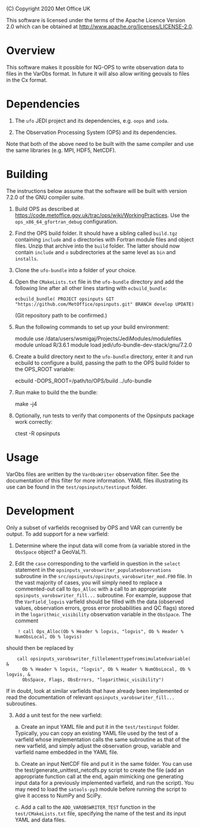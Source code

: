 (C) Copyright 2020 Met Office UK

This software is licensed under the terms of the Apache Licence Version 2.0
which can be obtained at http://www.apache.org/licenses/LICENSE-2.0.

Overview
========

This software makes it possible for NG-OPS to write observation data to files in the VarObs format. In future it will also allow writing geovals to files in the Cx format.

Dependencies
============

1. The `ufo` JEDI project and its dependencies, e.g. `oops` and `ioda`.

2. The Observation Processing System (OPS) and its dependencies.

Note that both of the above need to be built with the same compiler and use the same libraries (e.g. MPI, HDF5, NetCDF).

Building
========

The instructions below assume that the software will be built with version 7.2.0 of the GNU compiler suite.

1. Build OPS as described at https://code.metoffice.gov.uk/trac/ops/wiki/WorkingPractices. Use the `ops_x86_64_gfortran_debug` configuration.

2. Find the OPS build folder. It should have a sibling called `build.tgz` containing `include` and `o` directories with Fortran module files and object files. Unzip that archive into the `build` folder. The latter should now contain `include` and `o` subdirectories at the same level as `bin` and `installs`.

3. Clone the `ufo-bundle` into a folder of your choice.

4. Open the `CMakeLists.txt` file in the `ufo-bundle` directory and add the following line after all other lines starting with `ecbuild_bundle`:

       ecbuild_bundle( PROJECT opsinputs GIT "https://github.com/MetOffice/opsinputs.git" BRANCH develop UPDATE)

   (Git repository path to be confirmed.)

5. Run the following commands to set up your build environment:

      module use /data/users/wsmigaj/Projects/JediModules/modulefiles
      module unload R/3.6.1
      module load jedi/ufo-bundle-dev-stack/gnu/7.2.0

6. Create a build directory next to the `ufo-bundle` directory, enter it and run ecbuild to configure a build, passing the path to the OPS build folder to the OPS_ROOT variable:

      ecbuild -DOPS_ROOT=/path/to/OPS/build ../ufo-bundle

7. Run make to build the the bundle:

      make -j4

8. Optionally, run tests to verify that components of the Opsinputs package work correctly:

      ctest -R opsinputs

Usage
=====

VarObs files are written by the `VarObsWriter` observation filter. See the documentation of this filter for more information. YAML files illustrating its use can be found in the `test/opsinputs/testinput` folder.

Development
===========

Only a subset of varfields recognised by OPS and VAR can currently be output. To add support for a new varfield:

1. Determine where the input data will come from (a variable stored in the `ObsSpace` object? a GeoVaL?).

2. Edit the `case` corresponding to the varfield in question in the `select` statement in the `opsinputs_varobswriter_populateobservations` subroutine in the `src/opsinputs/opsinputs_varobswriter_mod.F90` file. In the vast majority of cases, you will simply need to replace a commented-out call to `Ops_Alloc` with a call to an appropriate `opsinputs_varobswriter_fill...` subroutine. For example, suppose that the `VarField_logvis` varfield should be filled with the data (observed values, observation errors, gross error probabilities and QC flags) stored in the `logarithmic_visibility` observation variable in the `ObsSpace`. The comment

        ! call Ops_Alloc(Ob % Header % logvis, "logvis", Ob % Header % NumObsLocal, Ob % logvis)

should then be replaced by 

        call opsinputs_varobswriter_fillelementtypefromsimulatedvariable( &
          Ob % Header % logvis, "logvis", Ob % Header % NumObsLocal, Ob % logvis, &
          ObsSpace, Flags, ObsErrors, "logarithmic_visibility")

If in doubt, look at similar varfields that have already been implemented or read the documentation of relevant `opsinputs_varobswriter_fill...` subroutines.

3. Add a unit test for the new varfield:

   a. Create an input YAML file and put it in the `test/testinput` folder. Typically, you can copy an existing YAML file used by the test of a varfield whose implementation calls the same subroutine as that of the new varfield, and simply adjust the observation group, variable and varfield name embedded in the YAML file.

   b. Create an input NetCDF file and put it in the same folder. You can use the test/generate_unittest_netcdfs.py script to create the file (add an appropriate function call at the end, again mimicking one generating input data for a previously implemented varfield, and run the script). You may need to load the `satools-py3` module before running the script to give it access to NumPy and SciPy.

   c. Add a call to the `ADD_VAROBSWRITER_TEST` function in the `test/CMakeLists.txt` file, specifying the name of the test and its input YAML and data files.
